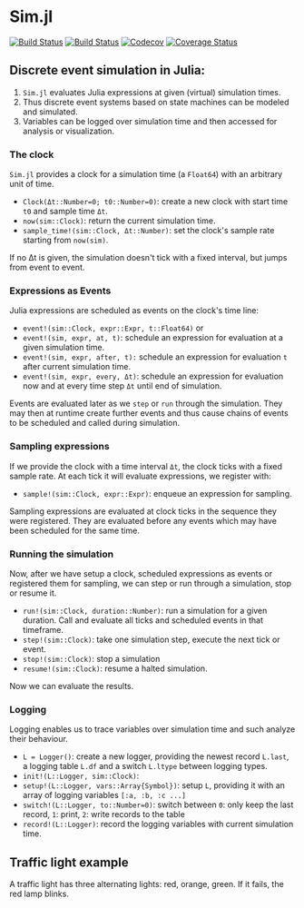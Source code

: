 # Sim.jl

[![Build Status](https://travis-ci.com/pbayer/Sim.jl.svg?branch=master)](https://travis-ci.com/pbayer/Sim.jl)
[![Build Status](https://ci.appveyor.com/api/projects/status/github/pbayer/Sim.jl?svg=true)](https://ci.appveyor.com/project/pbayer/Sim-jl)
[![Codecov](https://codecov.io/gh/pbayer/Sim.jl/branch/master/graph/badge.svg)](https://codecov.io/gh/pbayer/Sim.jl)
[![Coverage Status](https://coveralls.io/repos/github/pbayer/Sim.jl/badge.svg?branch=master)](https://coveralls.io/github/pbayer/Sim.jl?branch=master)

## Discrete event simulation in Julia:

1. `Sim.jl` evaluates Julia expressions at given (virtual) simulation times.
2. Thus discrete event systems based on state machines can be modeled and simulated.
3. Variables can be logged over simulation time and then accessed for
analysis or visualization.

### The clock

`Sim.jl` provides a clock for a simulation time  (a `Float64`) with an arbitrary unit of time.

- `Clock(Δt::Number=0; t0::Number=0)`: create a new clock with start time `t0` and sample time `Δt`.
- `now(sim::Clock)`: return the current simulation time.
- `sample_time!(sim::Clock, Δt::Number)`: set the clock's sample rate starting from `now(sim)`.

If no Δt is given, the simulation doesn't tick with a fixed interval, but jumps from event to event.

### Expressions as Events

Julia expressions are scheduled as events on the clock's time line:

- `event!(sim::Clock, expr::Expr, t::Float64)` or
- `event!(sim, expr, at, t)`: schedule an expression for evaluation at a given simulation time.
- `event!(sim, expr, after, t):` schedule an expression for evaluation `t` after current simulation time.
- `event!(sim, expr, every, Δt)`: schedule an expression for evaluation now and at every time step `Δt` until end of simulation.

Events are evaluated later as we `step` or `run` through the simulation. They may then at runtime create further events and thus cause chains of events to be scheduled and called during simulation.

### Sampling expressions

If we provide the clock with a time interval `Δt`, the clock ticks with a fixed sample rate. At each tick it will evaluate expressions, we register with:

- `sample!(sim::Clock, expr::Expr)`: enqueue an expression for sampling.

Sampling expressions are evaluated at clock ticks in the sequence they were registered. They are evaluated before any events which may have been scheduled for the same time.

### Running the simulation

Now, after we have setup a clock, scheduled expressions as events or registered them for sampling, we can step or run through a simulation, stop or resume it.

- `run!(sim::Clock, duration::Number)`: run a simulation for a given duration. Call and evaluate all ticks and scheduled events in that timeframe.
- `step!(sim::Clock)`: take one simulation step, execute the next tick or event.
- `stop!(sim::Clock)`: stop a simulation
- `resume!(sim::Clock)`: resume a halted simulation.

Now we can evaluate the results.

### Logging

Logging enables us to trace variables over simulation time and such analyze their behaviour.

- `L = Logger()`: create a new logger, providing the newest record `L.last`, a logging table `L.df` and a switch `L.ltype` between logging types.
- `init!(L::Logger, sim::Clock)`:
- `setup!(L::Logger, vars::Array{Symbol})`: setup `L`, providing it with an array of logging variables `[:a, :b, :c ...]`
- `switch!(L::Logger, to::Number=0)`: switch between `0`: only keep the last record, `1`: print, `2`: write records to the table 
- `record!(L::Logger)`: record the logging variables with current simulation time.

## Traffic light example

A traffic light has three alternating lights: red, orange, green. If it fails, the red lamp blinks.
